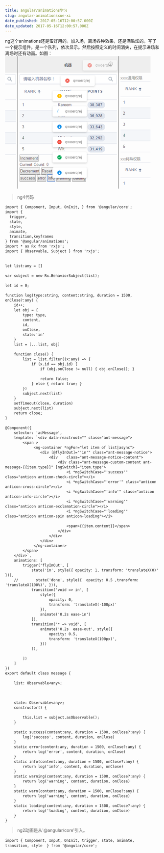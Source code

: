 ```yaml
---
title: angular/animations学习
slug: angular-animationsxue-xi
date_published: 2017-05-16T12:00:57.000Z
date_updated: 2017-05-16T12:00:57.000Z
---
```


ng这个animations还是蛮好用的。加入场，离场各种效果，还是满酷炫的。写了一个提示组件。是一个队列，依次显示。然后按照定义的时间消失，在提示进场和离场时还有动画。如图：
![](/source/images/2017/05/QQ--20170516195646.png)

> ng4代码

    import { Component, Input, OnInit, } from '@angular/core';
    import {
      trigger,
      state,
      style,
      animate,
      transition,keyframes
    } from '@angular/animations';
    import * as Rx from 'rxjs';
    import { Observable, Subject } from 'rxjs';
    
    
    let list:any = []
    
    var subject = new Rx.BehaviorSubject(list);
    
    let id = 0;
    
    function log(type:string, content:string, duration = 1500, onClose?:any) {
        id++;
        let obj = {
            type: type,
            content,
            id,
            onClose,
            state:'in'
        }
        list = [...list, obj]
    
        function close() {
            list = list.filter((x:any) => {
                if (x.id == obj.id) {
                    if (obj.onClose != null) { obj.onClose(); }
                  
                    return false;
                } else { return true; }
            })
            subject.next(list)
        }
        setTimeout(close, duration)
        subject.next(list)
        return close;
    }
    
    @Component({
        selector: 'acMessage',
        template: `<div data-reactroot="" class="ant-message">
            <span >
                 <ng-container *ngFor="let item of list|async">
                    <div [@flyInOut]="'in'" class="ant-message-notice">
                        <div    class="ant-message-notice-content">
                            <div class="ant-message-custom-content ant-message-{{item.type}}" [ngSwitch]="item.type">
                                <i *ngSwitchCase="'success'" class="anticon anticon-check-circle"></i>
                                <i *ngSwitchCase="'error'" class="anticon anticon-cross-circle"></i>
                                <i *ngSwitchCase="'info'" class="anticon anticon-info-circle"></i>
                                <i *ngSwitchCase="'warning'" class="anticon anticon-exclamation-circle"></i>
                                <i *ngSwitchCase="'loading'" class="anticon anticon-spin anticon-loading"></i>
       
                                <span>{{item.content}}</span>
                            </div>
                        </div>
                    </div>
                 </ng-container>
            </span>
        </div>`,
        animations: [
            trigger('flyInOut', [
                state('in', style({ opacity: 1, transform: 'translateX(0)' })),
        //        state('done', style({  opacity: 0.5 ,transform: 'translateX(100%)', })),
                transition('void => in', [
                    style({
                        opacity: 0,
                        transform: 'translateX(-100px)'
                    }),
                    animate('0.2s ease-in')
                ]),
                transition('* => void', [
                    animate('0.2s  ease-out', style({
                        opacity: 0.5,
                        transform: 'translateX(100px)',
                    }))
                ]),
    
            ])
        ]
    })
    export default class message {
    
        list: Observable<any>;
    
    
    
        state: Observable<any>;
        constructor() {
      
            this.list = subject.asObservable();
        }
    
        static success(content:any, duration = 1500, onClose?:any) {
            log('success', content, duration, onClose)
        }
        static error(content:any, duration = 1500, onClose?:any) {
            return log('error', content, duration, onClose)
        }
        static info(content:any, duration = 1500, onClose?:any) {
            return log('info', content, duration, onClose)
        }
        static warning(content:any, duration = 1500, onClose?:any) {
            return log('warning', content, duration, onClose)
        }
        static warn(content:any, duration = 1500, onClose?:any) {
            return log('warning', content, duration, onClose)
        }
        static loading(content:any, duration = 1500, onClose?:any) {
            return log('loading', content, duration, onClose)
        }
    }
    

> ng2动画是从'@angular/core'引入。

`import { Component, Input, OnInit, trigger, state, animate, transition, style  } from '@angular/core';`
